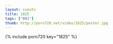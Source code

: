 ```yaml
--- 
layout: sieutv
title: 1825
tags: ["001"]
thumb: http://porn720.net/video/1825/poster.jpg
---
```

{% include porn720 key="1825" %} 
